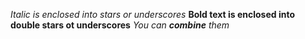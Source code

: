 *Italic is enclosed into stars or underscores*
**Bold text is enclosed into double stars ot underscores**
_You can **combine** them_